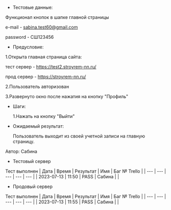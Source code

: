 * Тестовые данные:

 Функционал кнопок в шапке главной страницы
 
 e-mail - sabina.test60@gmail.com
 
 password - СШ123456
 
* Предусловие:

 1.Открыта главная страница сайта:
 
 тест сервер - https://test2.stroyrem-nn.ru/
 
 прод сервер - https://stroyrem-nn.ru/
 
 2.Пользователь авторизован
 
 3.Развернуто окно после нажатия на кнопку "Профиль"

* Шаги:

  1.Нажать на кнопку "Выйти"

* Ожидаемый результат:

   Пользователь выходит из своей учетной записи на главную страницу.
  

Автор: Сабина

* Тестовый сервер 

Тест выполнен
| Дата | Время | Результат | Имя | Баг № Trello |
| --- | --- | --- | --- | --- |
| 2023-07-13 | 11:50 | PASS | Сабина |   | 

* Продовый сервер

Тест выполнен
| Дата | Время | Результат | Имя | Баг № Trello |
| --- | --- | --- | --- | --- |
| 2023-07-13 | 11:55 | PASS | Сабина |   | 
